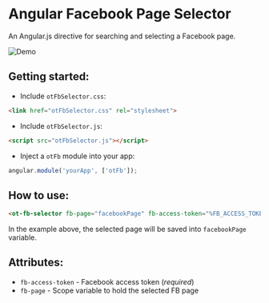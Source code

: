 # Angular Facebook Page Selector
An Angular.js directive for searching and selecting a Facebook page.

![Demo](https://omriallouche.github.io/facebook-page-selector/)

## Getting started:
  - Include `otFbSelector.css`:
```html
<link href="otFbSelector.css" rel="stylesheet">
```
  - Include `otFbSelector.js`:
```html
<script src="otFbSelector.js"></script>
```
  - Inject a `otFb` module into your app:
```javascript
angular.module('yourApp', ['otFb']);
```
## How to use:
```html
<ot-fb-selector fb-page="facebookPage" fb-access-token="%FB_ACCESS_TOKEN%"></ot-fb-selector>
```
In the example above, the selected page will be saved into `facebookPage` variable.

## Attributes:
 - `fb-access-token` - Facebook access token (*required*)
 - `fb-page` - Scope variable to hold the selected FB page
